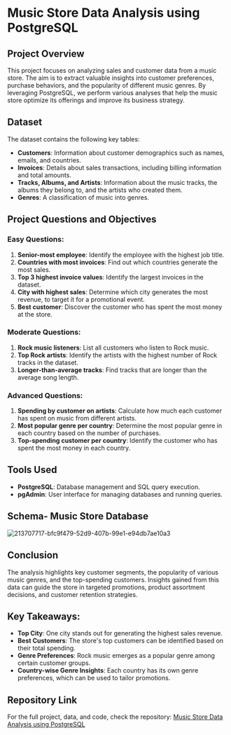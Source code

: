 # Music Store Data Analysis using PostgreSQL

## Project Overview
This project focuses on analyzing sales and customer data from a music store. The aim is to extract valuable insights into customer preferences, purchase behaviors, and the popularity of different music genres. By leveraging PostgreSQL, we perform various analyses that help the music store optimize its offerings and improve its business strategy.

## Dataset
The dataset contains the following key tables:
- **Customers**: Information about customer demographics such as names, emails, and countries.
- **Invoices**: Details about sales transactions, including billing information and total amounts.
- **Tracks, Albums, and Artists**: Information about the music tracks, the albums they belong to, and the artists who created them.
- **Genres**: A classification of music into genres.

## Project Questions and Objectives

### Easy Questions:
1. **Senior-most employee**: Identify the employee with the highest job title.
2. **Countries with most invoices**: Find out which countries generate the most sales.
3. **Top 3 highest invoice values**: Identify the largest invoices in the dataset.
4. **City with highest sales**: Determine which city generates the most revenue, to target it for a promotional event.
5. **Best customer**: Discover the customer who has spent the most money at the store.

### Moderate Questions:
1. **Rock music listeners**: List all customers who listen to Rock music.
2. **Top Rock artists**: Identify the artists with the highest number of Rock tracks in the dataset.
3. **Longer-than-average tracks**: Find tracks that are longer than the average song length.

### Advanced Questions:
1. **Spending by customer on artists**: Calculate how much each customer has spent on music from different artists.
2. **Most popular genre per country**: Determine the most popular genre in each country based on the number of purchases.
3. **Top-spending customer per country**: Identify the customer who has spent the most money in each country.

## Tools Used
- **PostgreSQL**: Database management and SQL query execution.
- **pgAdmin**: User interface for managing databases and running queries.

## Schema- Music Store Database

![213707717-bfc9f479-52d9-407b-99e1-e94db7ae10a3](https://github.com/user-attachments/assets/a29f6280-cd3f-4a60-8b82-08b6ee0cb87e)

## Conclusion
The analysis highlights key customer segments, the popularity of various music genres, and the top-spending customers. Insights gained from this data can guide the store in targeted promotions, product assortment decisions, and customer retention strategies.

## Key Takeaways:
- **Top City**: One city stands out for generating the highest sales revenue.
- **Best Customers**: The store's top customers can be identified based on their total spending.
- **Genre Preferences**: Rock music emerges as a popular genre among certain customer groups.
- **Country-wise Genre Insights**: Each country has its own genre preferences, which can be used to tailor promotions.

## Repository Link
For the full project, data, and code, check the repository: [Music Store Data Analysis using PostgreSQL](https://github.com/Eye27/Music-Store-Data-Analysis-Using-SQL)
